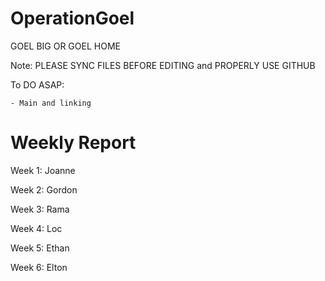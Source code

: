 OperationGoel
=============

GOEL BIG OR GOEL HOME

Note: PLEASE SYNC FILES BEFORE EDITING and PROPERLY USE GITHUB

To DO ASAP:
	
	- Main and linking

Weekly Report
=============

Week 1: Joanne

Week 2: Gordon

Week 3: Rama

Week 4: Loc

Week 5: Ethan

Week 6: Elton
